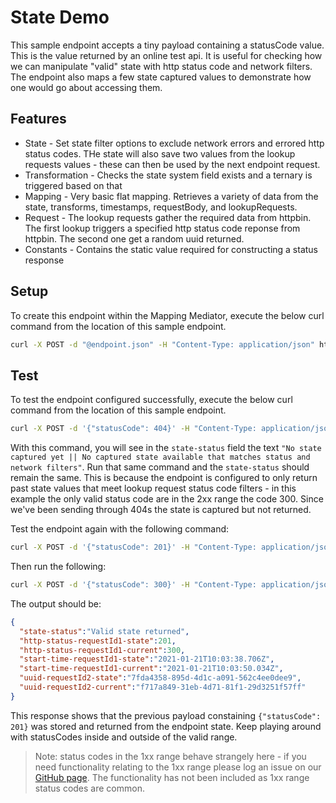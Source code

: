 # State Demo

This sample endpoint accepts a tiny payload containing a statusCode value. This is the value returned by an online test api. It is useful for checking how we can manipulate "valid" state with http status code and network filters.
The endpoint also maps a few state captured values to demonstrate how one would go about accessing them.

## Features

- State - Set state filter options to exclude network errors and errored http status codes. THe state will also save two values from the lookup requests values - these can then be used by the next endpoint request.
- Transformation - Checks the state system field exists and a ternary is triggered based on that
- Mapping - Very basic flat mapping. Retrieves a variety of data from the state, transforms, timestamps, requestBody, and lookupRequests.
- Request - The lookup requests gather the required data from httpbin. The first lookup triggers a specified http status code reponse from httpbin. The second one get a random uuid returned.
- Constants - Contains the static value required for constructing a status response

## Setup

To create this endpoint within the Mapping Mediator, execute the below curl command from the location of this sample endpoint.

```sh
curl -X POST -d "@endpoint.json" -H "Content-Type: application/json" http://localhost:3003/endpoints
```

## Test

To test the endpoint configured successfully, execute the below curl command from the location of this sample endpoint.

```sh
curl -X POST -d '{"statusCode": 404}' -H "Content-Type: application/json" http://localhost:3003/state-demo
```

With this command, you will see in the `state-status` field the text `"No state captured yet || No captured state available that matches status and network filters"`. Run that same command and the `state-status` should remain the same. This is because the endpoint is configured to only return past state values that meet lookup request status code filters - in this example the only valid status code are in the 2xx range the code 300. Since we've been sending through 404s the state is captured but not returned.

Test the endpoint again with the following command:

```sh
curl -X POST -d '{"statusCode": 201}' -H "Content-Type: application/json" http://localhost:3003/state-demo
```

Then run the following:

```sh
curl -X POST -d '{"statusCode": 300}' -H "Content-Type: application/json" http://localhost:3003/state-demo
```

The output should be:

```json
{
  "state-status":"Valid state returned",
  "http-status-requestId1-state":201,
  "http-status-requestId1-current":300,
  "start-time-requestId1-state":"2021-01-21T10:03:38.706Z",
  "start-time-requestId1-current":"2021-01-21T10:03:50.034Z",
  "uuid-requestId2-state":"7fda4358-895d-4d1c-a091-562c4ee0dee9",
  "uuid-requestId2-current":"f717a849-31eb-4d71-81f1-29d3251f57ff"
}
```

This response shows that the previous payload constaining `{"statusCode": 201}` was stored and returned from the endpoint state. Keep playing around with statusCodes inside and outside of the valid range.

> Note: status codes in the 1xx range behave strangely here - if you need functionality relating to the 1xx range please log an issue on our [GitHub page](https://github.com/jembi/openhim-mediator-mapping/issues). The functionality has not been included as 1xx range status codes are common.
